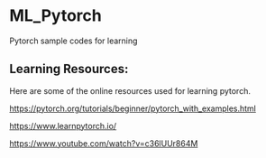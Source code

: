 # ML_Pytorch
Pytorch sample codes for learning

## Learning Resources:
Here are some of the online resources used for learning pytorch. 

https://pytorch.org/tutorials/beginner/pytorch_with_examples.html

https://www.learnpytorch.io/

https://www.youtube.com/watch?v=c36lUUr864M

